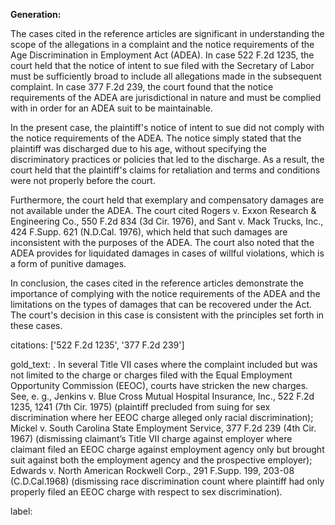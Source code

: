 **Generation:**

 <answer> The cases cited in the reference articles are significant in understanding the scope of the allegations in a complaint and the notice requirements of the Age Discrimination in Employment Act (ADEA). In case 522 F.2d 1235, the court held that the notice of intent to sue filed with the Secretary of Labor must be sufficiently broad to include all allegations made in the subsequent complaint. In case 377 F.2d 239, the court found that the notice requirements of the ADEA are jurisdictional in nature and must be complied with in order for an ADEA suit to be maintainable.

In the present case, the plaintiff's notice of intent to sue did not comply with the notice requirements of the ADEA. The notice simply stated that the plaintiff was discharged due to his age, without specifying the discriminatory practices or policies that led to the discharge. As a result, the court held that the plaintiff's claims for retaliation and terms and conditions were not properly before the court.

Furthermore, the court held that exemplary and compensatory damages are not available under the ADEA. The court cited Rogers v. Exxon Research & Engineering Co., 550 F.2d 834 (3d Cir. 1976), and Sant v. Mack Trucks, Inc., 424 F.Supp. 621 (N.D.Cal. 1976), which held that such damages are inconsistent with the purposes of the ADEA. The court also noted that the ADEA provides for liquidated damages in cases of willful violations, which is a form of punitive damages.

In conclusion, the cases cited in the reference articles demonstrate the importance of complying with the notice requirements of the ADEA and the limitations on the types of damages that can be recovered under the Act. The court's decision in this case is consistent with the principles set forth in these cases. <answer>

citations: ['522 F.2d 1235', '377 F.2d 239']

gold_text: . In several Title VII cases where the complaint included but was not limited to the charge or charges filed with the Equal Employment Opportunity Commission (EEOC), courts have stricken the new charges. See, e. g., Jenkins v. Blue Cross Mutual Hospital Insurance, Inc., 522 F.2d 1235, 1241 (7th Cir. 1975) (plaintiff precluded from suing for sex discrimination where her EEOC charge alleged only racial discrimination); Mickel v. South Carolina State Employment Service, 377 F.2d 239 (4th Cir. 1967) (dismissing claimant’s Title VII charge against employer where claimant filed an EEOC charge against employment agency only but brought suit against both the employment agency and the prospective employer); Edwards v. North American Rockwell Corp., 291 F.Supp. 199, 203-08 (C.D.Cal.1968) (dismissing race discrimination count where plaintiff had only properly filed an EEOC charge with respect to sex discrimination).

label: 